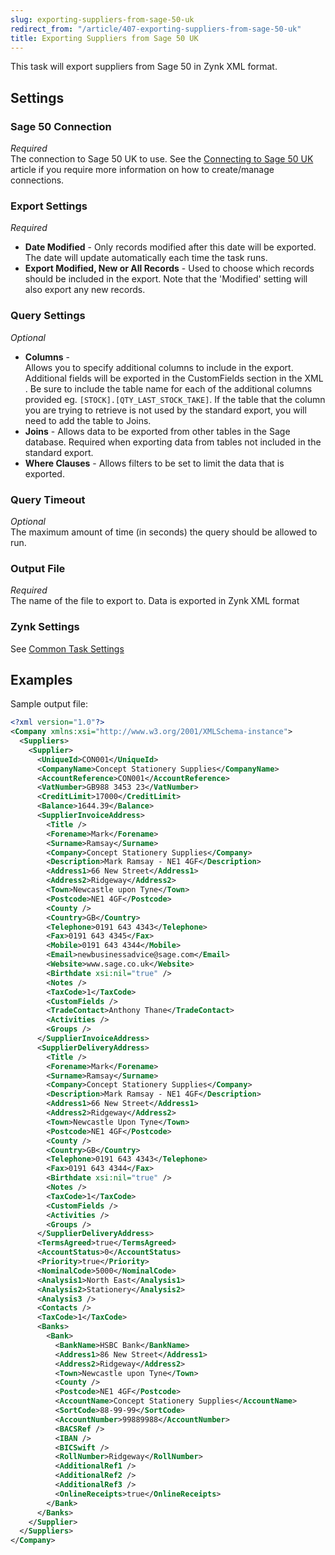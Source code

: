 ```yaml
---
slug: exporting-suppliers-from-sage-50-uk
redirect_from: "/article/407-exporting-suppliers-from-sage-50-uk"
title: Exporting Suppliers from Sage 50 UK
---
```

This task will export suppliers from Sage 50 in Zynk XML format.

## Settings
### Sage 50 Connection
_Required_  
The connection to Sage 50 UK to use.  See the [Connecting to Sage 50 UK](connecting-to-sage-50-uk) article if you require more information on how to create/manage connections.

### Export Settings
_Required_  

 * **Date Modified** - Only records modified after this date will be exported. The date will update automatically each time the task runs.
 * **Export Modified, New or All Records** - Used to choose which records should be included in the export. Note that the 'Modified' setting will also export any new records.
 
### Query Settings
_Optional_  

 * **Columns** - Allows you to specify additional columns to include in the export.  Additional fields will be exported in the CustomFields section in the XML.  Be sure to include the table name for each of the additional columns provided eg. `[STOCK].[QTY_LAST_STOCK_TAKE]`.  If the table that the column you are trying to retrieve is not used by the standard export, you will need to add the table to Joins.
 * **Joins** - Allows data to be exported from other tables in the Sage database. Required when exporting data from tables not included in the standard export.
 * **Where Clauses** - Allows filters to be set to limit the data that is exported.

### Query Timeout
_Optional_  
The maximum amount of time (in seconds) the query should be allowed to run.

### Output File
_Required_  
The name of the file to export to. Data is exported in Zynk XML format

### Zynk Settings
See [Common Task Settings](common-task-settings)

## Examples
Sample output file:

```xml
<?xml version="1.0"?>
<Company xmlns:xsi="http://www.w3.org/2001/XMLSchema-instance">
  <Suppliers>
    <Supplier>
      <UniqueId>CON001</UniqueId>
      <CompanyName>Concept Stationery Supplies</CompanyName>
      <AccountReference>CON001</AccountReference>
      <VatNumber>GB988 3453 23</VatNumber>
      <CreditLimit>17000</CreditLimit>
      <Balance>1644.39</Balance>
      <SupplierInvoiceAddress>
        <Title />
        <Forename>Mark</Forename>
        <Surname>Ramsay</Surname>
        <Company>Concept Stationery Supplies</Company>
        <Description>Mark Ramsay - NE1 4GF</Description>
        <Address1>66 New Street</Address1>
        <Address2>Ridgeway</Address2>
        <Town>Newcastle upon Tyne</Town>
        <Postcode>NE1 4GF</Postcode>
        <County />
        <Country>GB</Country>
        <Telephone>0191 643 4343</Telephone>
        <Fax>0191 643 4345</Fax>
        <Mobile>0191 643 4344</Mobile>
        <Email>newbusinessadvice@sage.com</Email>
        <Website>www.sage.co.uk</Website>
        <Birthdate xsi:nil="true" />
        <Notes />
        <TaxCode>1</TaxCode>
        <CustomFields />
        <TradeContact>Anthony Thane</TradeContact>
        <Activities />
        <Groups />
      </SupplierInvoiceAddress>
      <SupplierDeliveryAddress>
        <Title />
        <Forename>Mark</Forename>
        <Surname>Ramsay</Surname>
        <Company>Concept Stationery Supplies</Company>
        <Description>Mark Ramsay - NE1 4GF</Description>
        <Address1>66 New Street</Address1>
        <Address2>Ridgeway</Address2>
        <Town>Newcastle Upon Tyne</Town>
        <Postcode>NE1 4GF</Postcode>
        <County />
        <Country>GB</Country>
        <Telephone>0191 643 4343</Telephone>
        <Fax>0191 643 4344</Fax>
        <Birthdate xsi:nil="true" />
        <Notes />
        <TaxCode>1</TaxCode>
        <CustomFields />
        <Activities />
        <Groups />
      </SupplierDeliveryAddress>
      <TermsAgreed>true</TermsAgreed>
      <AccountStatus>0</AccountStatus>
      <Priority>true</Priority>
      <NominalCode>5000</NominalCode>
      <Analysis1>North East</Analysis1>
      <Analysis2>Stationery</Analysis2>
      <Analysis3 />
      <Contacts />
      <TaxCode>1</TaxCode>
      <Banks>
        <Bank>
          <BankName>HSBC Bank</BankName>
          <Address1>86 New Street</Address1>
          <Address2>Ridgeway</Address2>
          <Town>Newcastle upon Tyne</Town>
          <County />
          <Postcode>NE1 4GF</Postcode>
          <AccountName>Concept Stationery Supplies</AccountName>
          <SortCode>88-99-99</SortCode>
          <AccountNumber>99889988</AccountNumber>
          <BACSRef />
          <IBAN />
          <BICSwift />
          <RollNumber>Ridgeway</RollNumber>
          <AdditionalRef1 />
          <AdditionalRef2 />
          <AdditionalRef3 />
          <OnlineReceipts>true</OnlineReceipts>
        </Bank>
      </Banks>
    </Supplier>
  </Suppliers>
</Company>
```